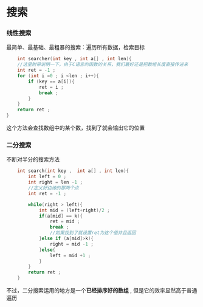 # 搜索

### 线性搜索
最简单、最基础、最粗暴的搜索：遍历所有数据，检索目标
```C
    int searcher(int key , int a[] , int len){
    //这里附带说明一下，由于C语言的函数的关系，我们最好还是把数组长度直接传进来
    int ret = -1 ; 
    for (int i =0 ; i <len ; i++){
        if (key == a[i]){
            ret = i ; 
            break ; 
        }
    }
    return ret ; 
}
```
这个方法会查找数组中的某个数，找到了就会输出它的位置

### 二分搜索
不断对半分的搜索方法
```C
    int search(int key ,  int a[] , int len){
        int left = 0 ;
        int right = len -1 ;
        //定义好边缘的那两个点
        int ret = -1 ;

        while(right > left){
            int mid = (left+right)/2 ;
            if(a[mid] == k){
                ret = mid ; 
                break ;
                //如果找到了就设置ret为这个值并且返回
            }else if (a[mid]>k){
                right = mid -1 ;
            }else{
                left = mid +1 ;
            }
        }
        return ret ; 
    }
```

不过，二分搜索运用的地方是一个**已经排序好的数组** , 但是它的效率显然高于普通遍历